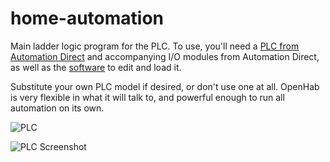 # home-automation
Main ladder logic program for the PLC. To use, you'll need a [PLC from Automation Direct](https://www.automationdirect.com/adc/Shopping/Catalog/Programmable_Controllers) and accompanying I/O modules from Automation Direct, as well as the [software](http://support.automationdirect.com/products/clickplcs.html) to edit and load it.

Substitute your own PLC model if desired, or don't use one at all. OpenHab is very flexible in what it will talk to, and powerful enough to run all automation on its own. 

![PLC](https://i.imgur.com/5P6aPBs.jpg)

![PLC Screenshot](http://i.imgur.com/XjOHT22.png)